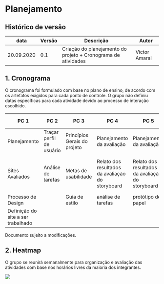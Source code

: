 # Planejamento

## Histórico de versão

|data|Versão|Descrição|Autor|
|----|------|---------|-----|
|20.09.2020|0.1|Criação do planejamento do projeto + Cronograma de atividades| Victor Amaral

## 1. Cronograma

O cronograma foi formulado com base no plano de ensino, de acordo com os artefatos exigidos para cada ponto de controle. O grupo não definiu datas específicas para cada atividade devido ao processo de interação escolhido.

|PC 1|PC 2|PC 3|PC 4|PC 5|PC 6| Entrega Final|
|-------|-------|-------|-------|-------|-------|-|
|Planejamento| Traçar perfil de usuário| Princípios Gerais do projeto| Planejamento da avaliação| Planejamento da avaliação| Planejamento da avaliação|
|Sites Avaliados| Análise de tarefas| Metas de usabilidade|Relato dos resultados da avaliação do storyboard|Relato dos resultados da avaliação do storyboard|Relato dos resultados da avaliação do protótipo de alta fidelidade|
|Processo de Design| |Guia de estilo| análise de tarefas| protótipo de papel|
|Definição do site a ser trabalhado| |

Documento sujeito a modificações.

## 2. Heatmap

O grupo se reunirá semanalmente para organização e avaliação das atividades com base nos horários livres da maioria dos integrantes.

![](https://i.imgur.com/hi0Texo.png)
